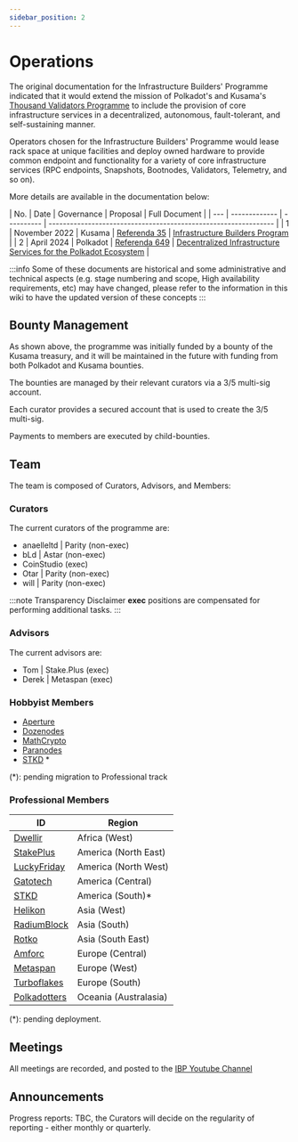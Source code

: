 ```yaml
---
sidebar_position: 2
---
```


# Operations

The original documentation for the Infrastructure Builders' Programme indicated that it would extend the mission of Polkadot's and Kusama's [Thousand Validators Programme](https://wiki.polkadot.network/docs/thousand-validators) to include the provision of core infrastructure services in a decentralized, autonomous, fault-tolerant, and self-sustaining manner.

Operators chosen for the Infrastructure Builders' Programme would lease rack space at unique facilities and deploy owned hardware to provide common endpoint and functionality for a variety of core infrastructure services (RPC endpoints, Snapshots, Bootnodes, Validators, Telemetry, and so on).

More details are available in the documentation below:

| No. | Date          | Governance | Proposal                                                        | Full Document                                                                                                                                       |
| --- | ------------- | ---------- | --------------------------------------------------------------- |
| 1   | November 2022 | Kusama     | [Referenda 35](https://kusama.polkassembly.io/referenda/35)     | [Infrastructure Builders Program](https://docs.google.com/document/d/16USQYVhlyAlrU829EUB2TRoqUC0nnfoS_uCdZ84HT8k)                                  |
| 2   | April 2024    | Polkadot   | [Referenda 649](https://polkadot.polkassembly.io/referenda/649) | [Decentralized Infrastructure Services for the Polkadot Ecosystem](https://docs.google.com/document/d/1WENGgO1KwJKkLJ_c6AGxRkLtOhhAjd4OW1v_yWaEUqY) |

:::info
Some of these documents are historical and some administrative and technical aspects (e.g. stage numbering and scope, High availability requirements, etc) may have changed, please refer to the information in this wiki to have the updated version of these concepts
:::

## Bounty Management

As shown above, the programme was initially funded by a bounty of the Kusama treasury, and it will be maintained in the future with funding from both Polkadot and Kusama bounties.

The bounties are managed by their relevant curators via a 3/5 multi-sig account.

Each curator provides a secured account that is used to create the 3/5 multi-sig.

Payments to members are executed by child-bounties.

## Team

The team is composed of Curators, Advisors, and Members:

### Curators

The current curators of the programme are:

- anaelleltd | Parity (non-exec)
- bLd | Astar (non-exec)
- CoinStudio (exec)
- Otar | Parity (non-exec)
- will | Parity (non-exec)

:::note Transparency Disclaimer
**exec** positions are compensated for performing additional tasks.
:::

### Advisors

The current advisors are:

- Tom | Stake.Plus (exec)
- Derek | Metaspan (exec)

### Hobbyist Members

- [Aperture](https://aperturemining.com/)
- [Dozenodes](https://www.dozenodes.com/)
- [MathCrypto](https://www.math-crypto.com/)
- [Paranodes](https://paranodes.io/)
- [STKD](https://stkd.io/) *

(*): pending migration to Professional track

### Professional Members

| ID                                         | Region                |
| ------------------------------------------ | --------------------- |
| [Dwellir](https://www.dwellir.com/)        | Africa (West)         |
| [StakePlus](https://stake.plus/)           | America (North East)  |
| [LuckyFriday](https://luckyfriday.io/)     | America (North West)  |
| [Gatotech](https://gatotech.uk/)           | America (Central)     |
| [STKD](https://stkd.io/)                   | America (South)*      |
| [Helikon](https://helikon.io/)             | Asia (West)           |
| [RadiumBlock](https://radiumblock.com/)    | Asia (South)          |
| [Rotko](https://rotko.net/)                | Asia (South East)     |
| [Amforc](https://amforc.com/)              | Europe (Central)      |
| [Metaspan](https://metaspan.io/)           | Europe (West)         |
| [Turboflakes](https://www.turboflakes.io/) | Europe (South)        |
| [Polkadotters](https://polkadotters.com/)  | Oceania (Australasia) |

(*): pending deployment.

## Meetings

All meetings are recorded, and posted to the [IBP Youtube Channel](https://www.youtube.com/@ibp.network)

## Announcements

Progress reports: TBC, the Curators will decide on the regularity of reporting - either monthly or quarterly.
